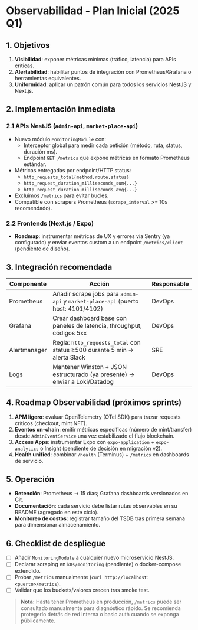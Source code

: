 # Observabilidad - Plan Inicial (2025 Q1)

## 1. Objetivos

1. **Visibilidad**: exponer métricas mínimas (tráfico, latencia) para APIs críticas.
2. **Alertabilidad**: habilitar puntos de integración con Prometheus/Grafana o herramientas equivalentes.
3. **Uniformidad**: aplicar un patrón común para todos los servicios NestJS y Next.js.

## 2. Implementación inmediata

### 2.1 APIs NestJS (`admin-api`, `market-place-api`)

- Nuevo módulo `MonitoringModule` con:
  - Interceptor global para medir cada petición (método, ruta, status, duración ms).
  - Endpoint `GET /metrics` que expone métricas en formato Prometheus estándar.
- Métricas entregadas por endpoint/HTTP status:
  - `http_requests_total{method,route,status}`
  - `http_request_duration_milliseconds_sum{...}`
  - `http_request_duration_milliseconds_avg{...}`
- Excluimos `/metrics` para evitar bucles.
- Compatible con scrapers Prometheus (`scrape_interval` >= 10s recomendado).

### 2.2 Frontends (Next.js / Expo)

- **Roadmap**: instrumentar métricas de UX y errores vía Sentry (ya configurado) y enviar eventos custom a un endpoint `/metrics/client` (pendiente de diseño).

## 3. Integración recomendada

| Componente | Acción | Responsable |
|------------|--------|-------------|
| Prometheus | Añadir scrape jobs para `admin-api` y `market-place-api` (puerto host: 4101/4102) | DevOps |
| Grafana | Crear dashboard base con paneles de latencia, throughput, códigos 5xx | DevOps |
| Alertmanager | Regla: `http_requests_total` con status ≥500 durante 5 min → alerta Slack | SRE |
| Logs | Mantener Winston + JSON estructurado (ya presente) → enviar a Loki/Datadog | DevOps |

## 4. Roadmap Observabilidad (próximos sprints)

1. **APM ligero**: evaluar OpenTelemetry (OTel SDK) para trazar requests críticos (checkout, mint NFT).
2. **Eventos on-chain**: emitir métricas específicas (número de mint/transfer) desde `AdminEventService` una vez estabilizado el flujo blockchain.
3. **Access Apps**: instrumentar Expo con `expo-application` + `expo-analytics` o Insight (pendiente de decisión en migración v2).
4. **Health unified**: combinar `/health` (Terminus) + `/metrics` en dashboards de servicio.

## 5. Operación

- **Retención**: Prometheus → 15 días; Grafana dashboards versionados en Git.
- **Documentación**: cada servicio debe listar rutas observables en su README (agregado en este ciclo).
- **Monitoreo de costos**: registrar tamaño del TSDB tras primera semana para dimensionar almacenamiento.

## 6. Checklist de despliegue

- [ ] Añadir `MonitoringModule` a cualquier nuevo microservicio NestJS.
- [ ] Declarar scraping en `k8s/monitoring` (pendiente) o docker-compose extendido.
- [ ] Probar `/metrics` manualmente (`curl http://localhost:<puerto>/metrics`).
- [ ] Validar que los buckets/valores crecen tras smoke test.

> **Nota:** Hasta tener Prometheus en producción, `/metrics` puede ser consultado manualmente para diagnóstico rápido. Se recomienda protegerlo detrás de red interna o basic auth cuando se exponga públicamente.
